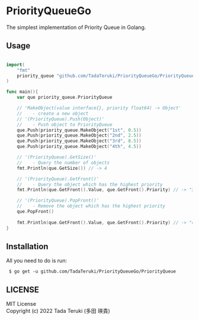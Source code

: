 # PriorityQueueGo
The simplest implementation of Priority Queue in Golang.

## Usage

```go

import(
	"fmt"
	priority_queue "github.com/TadaTeruki/PriorityQueueGo/PriorityQueue"
)

func main(){
	var que priority_queue.PriorityQueue

	// 'MakeObject(value interface{}, priority float64) -> Object'
	//    - create a new object
	// '(PriorityQueue).Push(Object)'
	//    - Push object to PriorityQueue
	que.Push(priority_queue.MakeObject("1st", 0.5))
	que.Push(priority_queue.MakeObject("2nd", 2.5))
	que.Push(priority_queue.MakeObject("3rd", 8.5))
	que.Push(priority_queue.MakeObject("4th", 4.5))

	// '(PriorityQueue).GetSize()'
	//    - Query the number of objects
	fmt.Println(que.GetSize()) // -> 4

	// '(PriorityQueue).GetFront()'
	//    - Query the object which has the highest priority
	fmt.Println(que.GetFront().Value, que.GetFront().Priority) // -> "3th", 8.5

	// '(PriorityQueue).PopFront()'
	//    - Remove the object which has the highest priority
	que.PopFront()
	
	fmt.Println(que.GetFront().Value, que.GetFront().Priority) // -> "4th", 4.5
}
```

## Installation
All you need to do is run:<br>

```
 $ go get -u github.com/TadaTeruki/PriorityQueueGo/PriorityQueue
```

## LICENSE

MIT License<br>
Copyright (c) 2022 Tada Teruki (多田 瑛貴)
